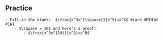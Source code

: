 ## Practice
	- Fill in the blank:  $\frac{x^3x^{\square}}{x^5}=x^8$ #card #MTH1W #1W1
		- $\square = 10$ and here's a proof:
			- $\frac{x^3x^{10}}{x^5}=x^8$